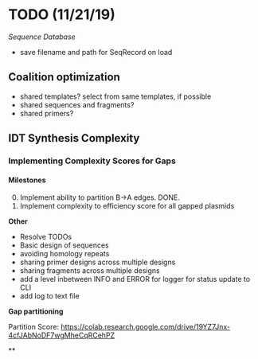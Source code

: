 # TODO (11/21/19)

*Sequence Database*
* save filename and path for SeqRecord on load

## Coalition optimization
* shared templates? select from same templates, if possible
* shared sequences and fragments?
* shared primers?

## IDT Synthesis Complexity

### Implementing Complexity Scores for Gaps

#### Milestones

0. Implement ability to partition B->A edges. DONE.
1. Implement complexity to efficiency score for all gapped plasmids

**Other**
* Resolve TODOs
* Basic design of sequences
* avoiding homology repeats
* sharing primer designs across multiple designs
* sharing fragments across multiple designs
* add a level inbetween INFO and ERROR for logger for status update to CLI
* add log to text file

**Gap partitioning**

Partition Score:
https://colab.research.google.com/drive/19YZ7Jnx-4cfJAbNoDF7wgMheCqRCehPZ

**